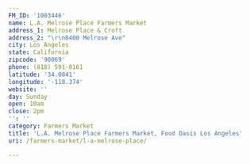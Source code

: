 ```yaml
---
FM_ID: '1003446'
name: L.A. Melrose Place Farmers Market
address_1: Melrose Place & Croft
address_2: "\r\n8400 Melrose Ave"
city: Los Angeles
state: California
zipcode: '90069'
phone: (818) 591-8161
latitude: '34.0841'
longitude: '-118.374'
website: ''
day: Sunday
open: 10am
close: 2pm
'': ''
category: Farmers Market
title: 'L.A. Melrose Place Farmers Market, Food Oasis Los Angeles'
uri: /farmers-market/l-a-melrose-place/

---
```

